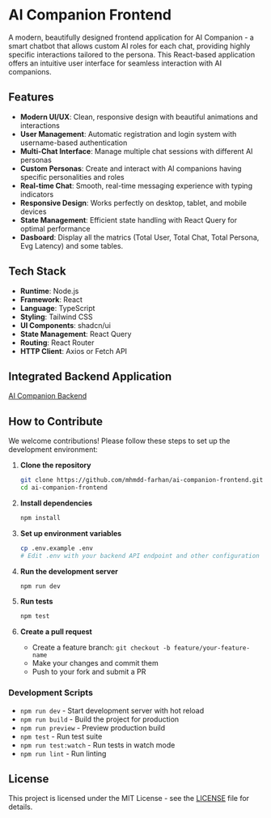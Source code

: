 # AI Companion Frontend

A modern, beautifully designed frontend application for AI Companion - a smart chatbot that allows custom AI roles for each chat, providing highly specific interactions tailored to the persona. This React-based application offers an intuitive user interface for seamless interaction with AI companions.

## Features

- **Modern UI/UX**: Clean, responsive design with beautiful animations and interactions
- **User Management**: Automatic registration and login system with username-based authentication
- **Multi-Chat Interface**: Manage multiple chat sessions with different AI personas
- **Custom Personas**: Create and interact with AI companions having specific personalities and roles
- **Real-time Chat**: Smooth, real-time messaging experience with typing indicators
- **Responsive Design**: Works perfectly on desktop, tablet, and mobile devices
- **State Management**: Efficient state handling with React Query for optimal performance
- **Dasboard**: Display all the matrics (Total User, Total Chat, Total Persona, Evg Latency) and some tables.

## Tech Stack

- **Runtime**: Node.js
- **Framework**: React
- **Language**: TypeScript
- **Styling**: Tailwind CSS
- **UI Components**: shadcn/ui
- **State Management**: React Query
- **Routing**: React Router
- **HTTP Client**: Axios or Fetch API

## Integrated Backend Application

[AI Companion Backend](https://github.com/mhmdd-farhan/ai-companion-api)

## How to Contribute

We welcome contributions! Please follow these steps to set up the development environment:

1. **Clone the repository**

   ```bash
   git clone https://github.com/mhmdd-farhan/ai-companion-frontend.git
   cd ai-companion-frontend
   ```

2. **Install dependencies**

   ```bash
   npm install
   ```

3. **Set up environment variables**

   ```bash
   cp .env.example .env
   # Edit .env with your backend API endpoint and other configuration
   ```

4. **Run the development server**

   ```bash
   npm run dev
   ```

5. **Run tests**

   ```bash
   npm test
   ```

6. **Create a pull request**
   - Create a feature branch: `git checkout -b feature/your-feature-name`
   - Make your changes and commit them
   - Push to your fork and submit a PR

### Development Scripts

- `npm run dev` - Start development server with hot reload
- `npm run build` - Build the project for production
- `npm run preview` - Preview production build
- `npm test` - Run test suite
- `npm run test:watch` - Run tests in watch mode
- `npm run lint` - Run linting

## License

This project is licensed under the MIT License - see the [LICENSE](LICENSE) file for details.
